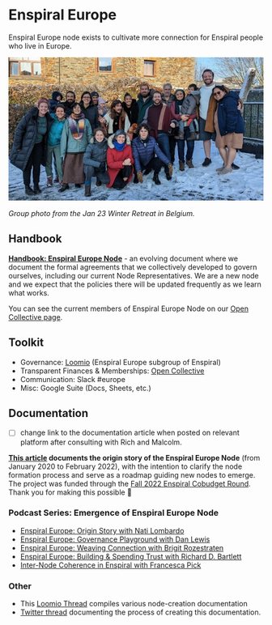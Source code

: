 # Enspiral Europe

Enspiral Europe node exists to cultivate more connection for Enspiral people who live in Europe.

![Group photo from Winter Retreat](.gitbook/assets/enspiral-europe-2023-winter-retreat.jpg)

*Group photo from the Jan 23 Winter Retreat in Belgium.*

## Handbook

**[Handbook: Enspiral Europe Node](https://docs.google.com/document/d/1OJfuUqFkm4ALaId50GIWSt9OCqedt1vtYqdojvoWRfw/edit#)** - an evolving document where we document the formal agreements that we collectively developed to govern ourselves, including our current Node Representatives. We are a new node and we expect that the policies there will be updated frequently as we learn what works.

You can see the current members of Enspiral Europe Node on our [Open Collective page](https://opencollective.com/enspiral-europe).

## Toolkit
- Governance: [Loomio](https://www.loomio.org/enspiral-europe/) (Enspiral Europe subgroup of Enspiral)
- Transparent Finances & Memberships: [Open Collective](https://opencollective.com/enspiral-europe)
- Communication: Slack #europe
- Misc: Google Suite (Docs, Sheets, etc.)

## Documentation

- [ ] change link to the documentation article when posted on relevant platform after consulting with Rich and Malcolm.

**[This article](https://docs.google.com/document/d/1LTT3ea844rOrXxZ8x9LOx9a0fVrQ2cu0WOszO-OhSZQ/edit#) documents the origin story of the Enspiral Europe Node** (from January 2020 to February 2022), with the intention to clarify the node formation process and serve as a roadmap guiding new nodes to emerge. The project was funded through the [Fall 2022 Enspiral Cobudget Round](https://cobudget.com/enspiral/funding-round-2022/cl836r2ua004109mhgyuw8z59). Thank you for making this possible 💚

### Podcast Series: Emergence of Enspiral Europe Node

-   [Enspiral Europe: Origin Story with Nati Lombardo](https://youtu.be/wd1VHFCl03w)   
-   [Enspiral Europe: Governance Playground with Dan Lewis](https://youtu.be/_nSH7qoNYw0)
-   [Enspiral Europe: Weaving Connection with Brigit Rozestraten](https://youtu.be/Jy0OE0kR978)
-   [Enspiral Europe: Building & Spending Trust with Richard D. Bartlett](https://youtu.be/PGuEZ-PDsdg)
-   [Inter-Node Coherence in Enspiral with Francesca Pick](https://youtu.be/TS24QCP6tmM)

### Other

- This [Loomio Thread](https://www.loomio.com/d/gvzftJID/node-creation-enspiral-europe/1) compiles various node-creation documentation
- [Twitter thread](https://twitter.com/michalkorzonek/status/1599750154596540417?s=20) documenting the process of creating this documentation.